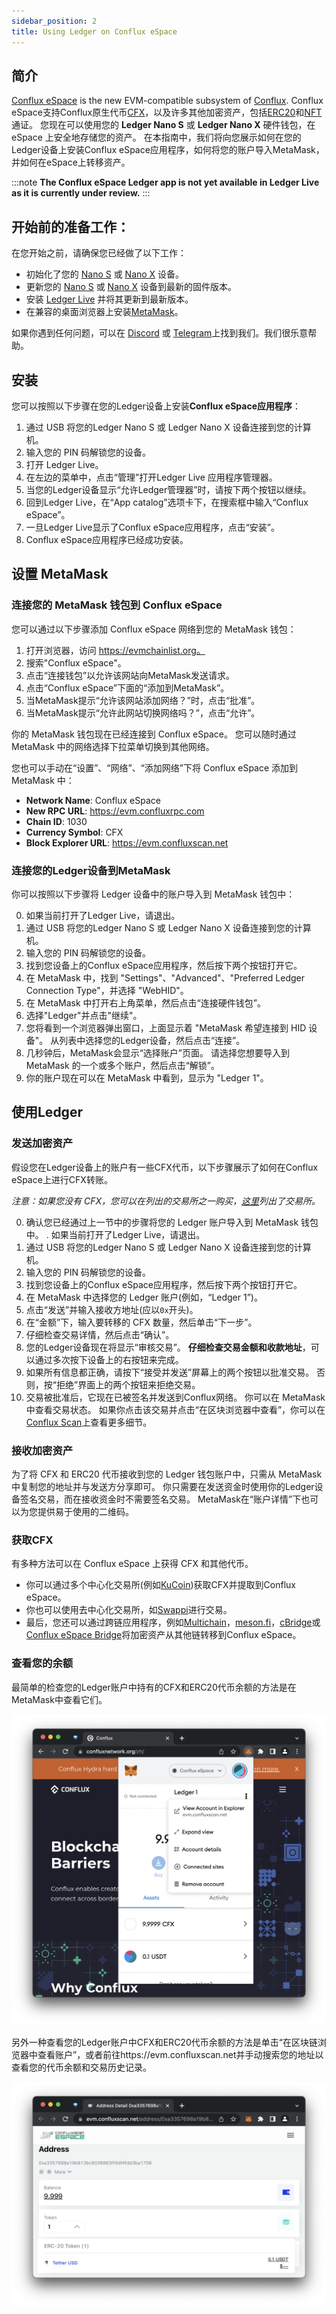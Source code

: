 ```yaml
---
sidebar_position: 2
title: Using Ledger on Conflux eSpace
---
```


## 简介

[Conflux eSpace](https://docs.conflux123.xyz/docs/espace/learn/overview) is the new EVM-compatible subsystem of [Conflux](https://confluxnetwork.org/). Conflux eSpace支持Conflux原生代币[CFX](https://docs.conflux123.xyz/docs/general/conflux-basics/glossary#cfx)，以及许多其他加密资产，包括[ERC20](https://evm.confluxscan.io/tokens)和[NFT](https://evm.confluxscan.io/tokens-nft)通证。 您现在可以使用您的 **Ledger Nano S** 或 **Ledger Nano X** 硬件钱包，在 eSpace 上安全地存储您的资产。 在本指南中，我们将向您展示如何在您的Ledger设备上安装Conflux eSpace应用程序，如何将您的账户导入MetaMask，并如何在eSpace上转移资产。



:::note
**The Conflux eSpace Ledger app is not yet available in Ledger Live as it is currently under review.**
:::

## 开始前的准备工作：

在您开始之前，请确保您已经做了以下工作：

- 初始化了您的 [Nano S](https://support.ledger.com/hc/en-us/articles/360000613793-Set-up-your-Ledger-Nano-S?docs=true) 或 [Nano X](https://support.ledger.com/hc/en-us/articles/360018784134-Set-up-your-Ledger-Nano-X?docs=true) 设备。
- 更新您的 [Nano S](https://support.ledger.com/hc/en-us/articles/360002731113-Update-Ledger-Nano-S-firmware?docs=true) 或 [Nano X](https://support.ledger.com/hc/en-us/articles/360013349800-Update-Ledger-Nano-X-firmware?docs=true) 设备到最新的固件版本。
- 安装 [Ledger Live](https://www.ledger.com/ledger-live) 并将其更新到最新版本。
- 在兼容的桌面浏览器上安装[MetaMask](https://metamask.io)。

如果你遇到任何问题，可以在 [Discord](https://discord.com/invite/aCZkf2C) 或 [Telegram](https://t.me/Conflux_English)上找到我们。我们很乐意帮助。

## 安装

您可以按照以下步骤在您的Ledger设备上安装**Conflux eSpace应用程序**：

1. 通过 USB 将您的Ledger Nano S 或 Ledger Nano X 设备连接到您的计算机。
1. 输入您的 PIN 码解锁您的设备。
1. 打开 Ledger Live。
1. 在左边的菜单中，点击“管理”打开Ledger Live 应用程序管理器。
1. 当您的Ledger设备显示“允许Ledger管理器”时，请按下两个按钮以继续。
1. 回到Ledger Live，在“App catalog”选项卡下，在搜索框中输入“Conflux eSpace”。
1. 一旦Ledger Live显示了Conflux eSpace应用程序，点击“安装”。
1. Conflux eSpace应用程序已经成功安装。


## 设置 MetaMask

### 连接您的 MetaMask 钱包到 Conflux eSpace

您可以通过以下步骤添加 Conflux eSpace 网络到您的 MetaMask 钱包：

1. 打开浏览器，访问 https://evmchainlist.org。
1. 搜索"Conflux eSpace"。
1. 点击“连接钱包”以允许该网站向MetaMask发送请求。
1. 点击“Conflux eSpace”下面的“添加到MetaMask”。
1. 当MetaMask提示“允许该网站添加网络？”时，点击“批准”。
1. 当MetaMask提示“允许此网站切换网络吗？”，点击“允许”。

你的 MetaMask 钱包现在已经连接到 Conflux eSpace。 您可以随时通过 MetaMask 中的网络选择下拉菜单切换到其他网络。

您也可以手动在“设置”、“网络”、“添加网络”下将 Conflux eSpace 添加到 MetaMask 中：

- **Network Name**: Conflux eSpace
- **New RPC URL**: https://evm.confluxrpc.com
- **Chain ID**: 1030
- **Currency Symbol**: CFX
- **Block Explorer URL**: https://evm.confluxscan.net


### 连接您的Ledger设备到MetaMask

你可以按照以下步骤将 Ledger 设备中的账户导入到 MetaMask 钱包中：

0. 如果当前打开了Ledger Live，请退出。
1. 通过 USB 将您的Ledger Nano S 或 Ledger Nano X 设备连接到您的计算机。
1. 输入您的 PIN 码解锁您的设备。
1. 找到您设备上的Conflux eSpace应用程序，然后按下两个按钮打开它。
1. 在 MetaMask 中，找到 "Settings"、"Advanced"、"Preferred Ledger Connection Type"，并选择 "WebHID"。
1. 在 MetaMask 中打开右上角菜单，然后点击“连接硬件钱包”。
1. 选择"Ledger"并点击"继续"。
1. 您将看到一个浏览器弹出窗口，上面显示着 "MetaMask 希望连接到 HID 设备"。 从列表中选择您的Ledger设备，然后点击“连接”。
1. 几秒钟后，MetaMask会显示“选择账户”页面。 请选择您想要导入到 MetaMask 的一个或多个账户，然后点击“解锁”。
1. 你的账户现在可以在 MetaMask 中看到，显示为 "Ledger 1"。


## 使用Ledger

### 发送加密资产

假设您在Ledger设备上的账户有一些CFX代币，以下步骤展示了如何在Conflux eSpace上进行CFX转账。

*注意：如果您没有 CFX，您可以在列出的交易所之一购买，[这里](https://123cfx.com/#Exchanges)列出了交易所。*

0. 确认您已经通过上一节中的步骤将您的 Ledger 账户导入到 MetaMask 钱包中。 . 如果当前打开了Ledger Live，请退出。
1. 通过 USB 将您的Ledger Nano S 或 Ledger Nano X 设备连接到您的计算机。
1. 输入您的 PIN 码解锁您的设备。
1. 找到您设备上的Conflux eSpace应用程序，然后按下两个按钮打开它。
1. 在 MetaMask 中选择您的 Ledger 账户(例如，“Ledger 1”)。
1. 点击“发送”并输入接收方地址(应以`0x`开头)。
1. 在“金额”下，输入要转移的 CFX 数量，然后单击“下一步”。
1. 仔细检查交易详情，然后点击“确认”。
1. 您的Ledger设备现在将显示“审核交易”。 **仔细检查交易金额和收款地址**，可以通过多次按下设备上的右按钮来完成。
1. 如果所有信息都正确，请按下“接受并发送”屏幕上的两个按钮以批准交易。 否则，按“拒绝”界面上的两个按钮来拒绝交易。
1. 交易被批准后，它现在已被签名并发送到Conflux网络。 你可以在 MetaMask 中查看交易状态。 如果你点击该交易并点击“在区块浏览器中查看”，你可以在[Conflux Scan](https://evm.confluxscan.io)上查看更多细节。

### 接收加密资产

为了将 CFX 和 ERC20 代币接收到您的 Ledger 钱包账户中，只需从 MetaMask 中复制您的地址并与发送方分享即可。 你只需要在发送资金时使用你的Ledger设备签名交易，而在接收资金时不需要签名交易。 MetaMask在“账户详情”下也可以为您提供易于使用的二维码。

### 获取CFX

有多种方法可以在 Conflux eSpace 上获得 CFX 和其他代币。

- 你可以通过多个中心化交易所(例如[KuCoin](https://www.kucoin.com))获取CFX并提取到Conflux eSpace。
- 你也可以使用去中心化交易所，如[Swappi](https://app.swappi.io/#/swap)进行交易。
- 最后，您还可以通过跨链应用程序，例如[Multichain](https://app.multichain.org/#/router)，[meson.fi](https://meson.fi/)，[cBridge](https://cbridge.celer.network/#/transfer)或[Conflux eSpace Bridge](https://confluxhub.io/espace-bridge)将加密资产从其他链转移到Conflux eSpace。


### 查看您的余额

最简单的检查您的Ledger账户中持有的CFX和ERC20代币余额的方法是在MetaMask中查看它们。

![conflux-app-in-ledger-live](./img/metamask-view-balance-9e558f0db402afa799f16d678e68c6e1.png)

另外一种查看您的Ledger账户中CFX和ERC20代币余额的方法是单击“在区块链浏览器中查看账户”，或者前往https://evm.confluxscan.net并手动搜索您的地址以查看您的代币余额和交易历史记录。

![conflux-app-in-ledger-live](./img/scan-view-balance-bf5b143069670feb9634e0b31c13296c.png)

